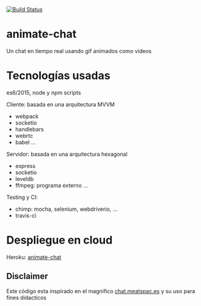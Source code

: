 [![Build Status](https://travis-ci.org/juancsch/animate-chat.svg?branch=master)](https://travis-ci.org/juancsch/animate-chat)

# animate-chat

Un chat en tiempo real usando gif animados como videos

# Tecnologías usadas

es6/2015, node y npm scripts

Cliente: basada en una arquitectura MVVM
* webpack
* socketio
* handlebars
* webrtc
* babel
...

Servidor: basada en una arquitectura hexagonal
* express
* socketio
* leveldb
* ffmpeg: programa externo
...

Testing y CI:
* chimp: mocha, selenium, webdriverio, ...
* travis-ci

# Despliegue en cloud

Heroku: [animate-chat](https://animate-chat.herokuapp.com/)

## Disclaimer

Este código esta inspirado en el magnifico [chat.meatspac.es](https://github.com/meatspaces/meatspace-chat-v2/) y su uso para fines didacticos
